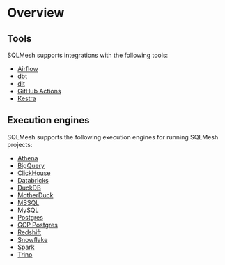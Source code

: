 # Overview

## Tools
SQLMesh supports integrations with the following tools:

* [Airflow](airflow.md)
* [dbt](dbt.md)
* [dlt](dlt.md)
* [GitHub Actions](github.md)
* [Kestra](https://kestra.io/plugins/plugin-sqlmesh/tasks/cli/io.kestra.plugin.sqlmesh.cli.sqlmeshcli)

## Execution engines
SQLMesh supports the following execution engines for running SQLMesh projects:

* [Athena](./engines/athena.md)
* [BigQuery](./engines/bigquery.md)
* [ClickHouse](./engines/clickhouse.md)
* [Databricks](./engines/databricks.md)
* [DuckDB](./engines/duckdb.md)
* [MotherDuck](./engines/motherduck.md)
* [MSSQL](./engines/mssql.md)
* [MySQL](./engines/mysql.md)
* [Postgres](./engines/postgres.md)
* [GCP Postgres](./engines/gcp-postgres.md)
* [Redshift](./engines/redshift.md)
* [Snowflake](./engines/snowflake.md)
* [Spark](./engines/spark.md)
* [Trino](./engines/trino.md)
